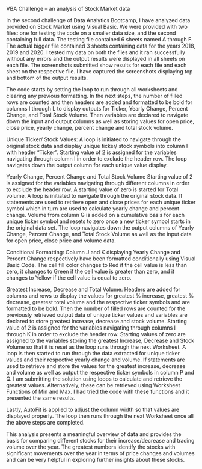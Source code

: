 VBA Challenge – an analysis of Stock Market data

In the second challenge of Data Analytics Bootcamp, I have analyzed data provided on Stock Market using Visual Basic. We were provided with two files: one for testing the code on a smaller data size, and the second containing full data.
The testing file contained 6 sheets named A through F. The actual bigger file contained 3 sheets containing data for the years 2018, 2019 and 2020.
I tested my data on both the files and it ran successfully without any errors and the output results were displayed in all sheets on each file. The screenshots submitted show results for each file and each sheet on the respective file. I have captured the screenshots displaying top and bottom of the output results.

 
 

The code starts by setting the loop to run through all worksheets and clearing any previous formatting.
In the next steps, the number of filled rows are counted and then headers are added and formatted to be bold for columns I through L to display outputs for Ticker, Yearly Change, Percent Change, and Total Stock Volume.
Then variables are declared to navigate down the input and output columns as well as storing values for open price, close price, yearly change, percent change and total stock volume.

Unique Ticker/ Stock Values:
A loop is initiated to navigate through the original stock data and display unique ticker/ stock symbols into column I with header “Ticker”. Starting value of 2 is assigned for the variables navigating through column I in order to exclude the header row. The loop navigates down the output column for each unique value display.

Yearly Change, Percent Change and Total Stock Volume
Starting value of 2 is assigned for the variables navigating through different columns in order to exclude the header row. A starting value of zero is started for Total volume. A loop is initiated to navigate through the original stock data.  If statements are used to retrieve open and close prices for each unique ticker symbol which in turn are used to calculate yearly change and percent change. Volume from column G is added on a cumulative basis for each unique ticker symbol and resets to zero once a new ticker symbol starts in the original data set. The loop navigates down the output columns of Yearly Change, Percent Change, and Total Stock Volume as well as the input data for open price, close price and volume data.

Conditional Formatting:
Column J and K displaying Yearly Change and Percent Change respectively have been formatted conditionally using Visual Basic Code. The cell fill color changes to Red if the cell value is less than zero, it changes to Green if the cell value is greater than zero, and it changes to Yellow if the cell value is equal to zero.

Greatest Increase, Decrease and Total Volume:
Headers are added for columns and rows to display the values for greatest % increase, greatest % decrease, greatest total volume and the respective ticker symbols and are formatted to be bold. Then the number of filled rows are counted for the previously retrieved output data of unique ticker values and variables are declared to store greatest increase, decrease and stock volume.  Starting value of 2 is assigned for the variables navigating through columns I through K in order to exclude the header row. Starting values of zero are assigned to the variables storing the greatest Increase, Decrease and Stock Volume so that it is reset as the loop runs through the next Worksheet. 
A loop is then started to run through the data extracted for unique ticker values and their respective yearly change and volume. If statements are used to retrieve and store the values for the greatest increase, decrease and volume as well as output the respective ticker symbols in column P and Q.
I am submitting the solution using loops to calculate and retrieve the greatest values. Alternatively, these can be retrieved using Worksheet Functions of Min and Max. I had tried the code with these functions and it presented the same results.

Lastly, AutoFit is applied to adjust the column width so that values are displayed properly.
The loop then runs through the next Worksheet once all the above steps are completed.

This analysis presents a meaningful overview of data and provides the basis for comparing different stocks for their increase/decrease and trading volume over the year. The greatest numbers identify the stocks with significant movements over the year in terms of price changes and volumes and can be very helpful in exploring further insights about these stocks.
